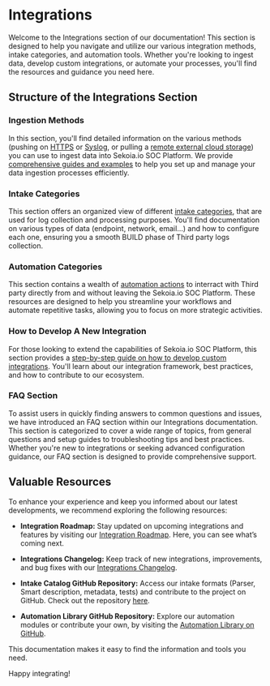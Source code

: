 # Integrations

Welcome to the Integrations section of our documentation! This section is designed to help you navigate and utilize our various integration methods, intake categories, and automation tools. Whether you're looking to ingest data, develop custom integrations, or automate your processes, you'll find the resources and guidance you need here.

## Structure of the Integrations Section

### Ingestion Methods

In this section, you'll find detailed information on the various methods (pushing on [HTTPS](/integration/ingestion_methods/https/overview.md) or [Syslog](/integration/ingestion_methods/syslog/overview.md), or pulling a [remote external cloud storage](/integration/ingestion_methods/cloud_saas/overview.md)) you can use to ingest data into Sekoia.io SOC Platform. We provide [comprehensive guides and examples](/integration/ingestion_methods/index.md) to help you set up and manage your data ingestion processes efficiently.

### Intake Categories

This section offers an organized view of different [intake categories](/integration/categories/overview.md), that are used for log collection and processing purposes. You'll find documentation on various types of data (endpoint, network, email...) and how to configure each one, ensuring you a smooth BUILD phase of Third party logs collection.

### Automation Categories

This section contains a wealth of [automation actions](/integration/action_library/overview.md) to interract with Third party directly from and without leaving the Sekoia.io SOC Platform. These resources are designed to help you streamline your workflows and automate repetitive tasks, allowing you to focus on more strategic activities.

### How to Develop A New Integration

For those looking to extend the capabilities of Sekoia.io SOC Platform, this section provides a [step-by-step guide on how to develop custom integrations](/integration/develop_integration/overview.md). You'll learn about our integration framework, best practices, and how to contribute to our ecosystem.

### FAQ Section

To assist users in quickly finding answers to common questions and issues, we have introduced an FAQ section within our Integrations documentation. This section is categorized to cover a wide range of topics, from general questions and setup guides to troubleshooting tips and best practices. Whether you're new to integrations or seeking advanced configuration guidance, our FAQ section is designed to provide comprehensive support.

## Valuable Resources

To enhance your experience and keep you informed about our latest developments, we recommend exploring the following resources:

- **Integration Roadmap:** Stay updated on upcoming integrations and features by visiting our [Integration Roadmap](https://roadmap-integrations.sekoia.io/tabs/18-coming-next/tabs/5-under-consideration). Here, you can see what’s coming next.

- **Integrations Changelog:** Keep track of new integrations, improvements, and bug fixes with our [Integrations Changelog](https://changelog.sekoia.io/?type=t650d50f380b21).

- **Intake Catalog GitHub Repository:** Access our intake formats (Parser, Smart description, metadata, tests) and contribute to the project on GitHub. Check out the repository [here](https://github.com/SEKOIA-IO/intake-formats).

- **Automation Library GitHub Repository:** Explore our automation modules or contribute your own, by visiting the [Automation Library on GitHub](https://github.com/SEKOIA-IO/automation-library).

This documentation makes it easy to find the information and tools you need.

Happy integrating!